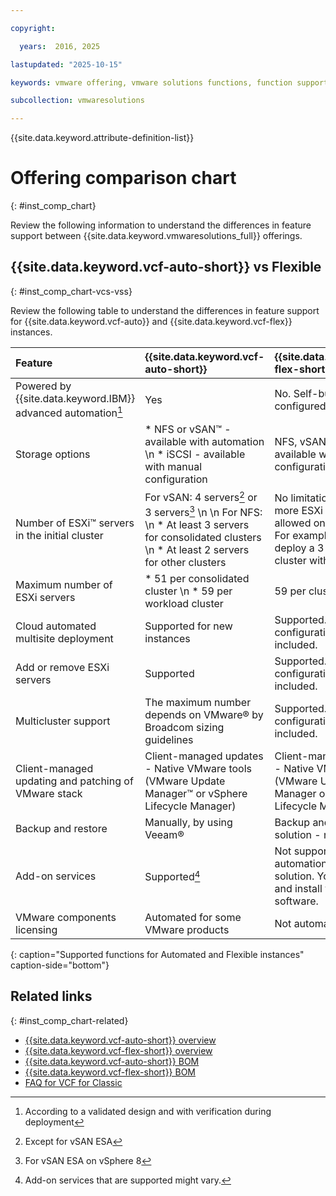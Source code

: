 ```yaml
---

copyright:

  years:  2016, 2025

lastupdated: "2025-10-15"

keywords: vmware offering, vmware solutions functions, function support

subcollection: vmwaresolutions

---
```


{{site.data.keyword.attribute-definition-list}}

# Offering comparison chart
{: #inst_comp_chart}



Review the following information to understand the differences in feature support between {{site.data.keyword.vmwaresolutions_full}} offerings.

## {{site.data.keyword.vcf-auto-short}} vs Flexible
{: #inst_comp_chart-vcs-vss}

Review the following table to understand the differences in feature support for {{site.data.keyword.vcf-auto}} and {{site.data.keyword.vcf-flex}} instances.

| Feature | {{site.data.keyword.vcf-auto-short}} | {{site.data.keyword.vcf-flex-short}} |
|:------- |:--------- |:-------- |
| Powered by {{site.data.keyword.IBM}} advanced automation[^automation] | Yes | No. Self-built and configured. |
| Storage options | * NFS or vSAN™ - available with automation \n * iSCSI - available with manual configuration | NFS, vSAN, or iSCSI - available with manual configuration |
| Number of ESXi™ servers in the initial cluster | For vSAN: 4 servers[^esxivsanvcs07] or 3 servers[^esxivsanvcs08] \n \n For NFS: \n * At least 3 servers for consolidated clusters \n * At least 2 servers for other clusters | No limitation. One or more ESXi servers are allowed on the console. For example, you can deploy a 3-node vSAN cluster with FTT=1. |
| Maximum number of ESXi servers | * 51 per consolidated cluster \n * 59 per workload cluster | 59 per cluster |
| Cloud automated multisite deployment | Supported for new instances | Supported. Automated configuration - not included. |
| Add or remove ESXi servers | Supported | Supported. Automated configuration - not included. |
| Multicluster support | The maximum number depends on VMware® by Broadcom sizing guidelines | Supported. Automated configuration - not included. |
| Client-managed updating and patching of VMware stack | Client-managed updates - Native VMware tools (VMware Update Manager™ or vSphere Lifecycle Manager) | Client-managed updates - Native VMware tools (VMware Update Manager or vSphere Lifecycle Manager) |
| Backup and restore | Manually, by using Veeam® | Backup and restore solution - not included |
| Add-on services | Supported[^services] | Not supported by the automation of this solution. You can bring and install your own software. |
| VMware components licensing | Automated for some VMware products | Not automated |
{: caption="Supported functions for Automated and Flexible instances" caption-side="bottom"}

[^automation]: According to a validated design and with verification during deployment

[^esxivsanvcs07]: Except for vSAN ESA

[^esxivsanvcs08]: For vSAN ESA on vSphere 8

[^services]: Add-on services that are supported might vary.

## Related links
{: #inst_comp_chart-related}

* [{{site.data.keyword.vcf-auto-short}} overview](/docs/vmwaresolutions?topic=vmwaresolutions-vc_vcenterserveroverview)
* [{{site.data.keyword.vcf-flex-short}} overview](/docs/vmwaresolutions?topic=vmwaresolutions-vs_vsphereoverview)
* [{{site.data.keyword.vcf-auto-short}} BOM](/docs/vmwaresolutions?topic=vmwaresolutions-vc_bom)
* [{{site.data.keyword.vcf-flex-short}} BOM](/docs/vmwaresolutions?topic=vmwaresolutions-vs_bom)
* [FAQ for VCF for Classic](/docs/vmwaresolutions?topic=vmwaresolutions-faq-vmwaresolutions)

